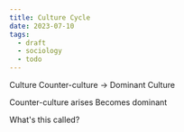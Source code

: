 ```yaml
---
title: Culture Cycle
date: 2023-07-10
tags:
  - draft
  - sociology
  - todo
---
```

Culture 
Counter-culture -> Dominant Culture

Counter-culture arises 
Becomes dominant


What's this called? 